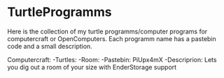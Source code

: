# TurtleProgramms
Here is the collection of my turtle programms/computer programs for computercraft or OpenComputers.
Each programm name has a pastebin code and a small description.

Computercraft:
  -Turtles:
    -Room:
      -Pastebin: PiUpx4mX
      -Descriprion: Lets you dig out a room of your size with EnderStorage support
